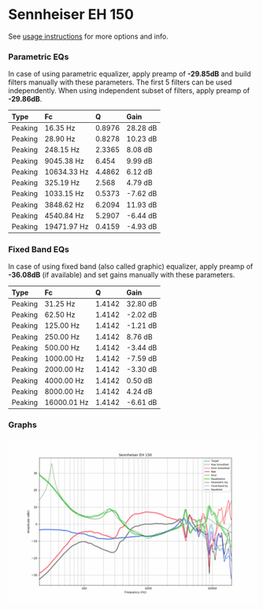 # Sennheiser EH 150
See [usage instructions](https://github.com/jaakkopasanen/AutoEq#usage) for more options and info.

### Parametric EQs
In case of using parametric equalizer, apply preamp of **-29.85dB** and build filters manually
with these parameters. The first 5 filters can be used independently.
When using independent subset of filters, apply preamp of **-29.86dB**.

| Type    | Fc          |      Q | Gain     |
|:--------|:------------|:-------|:---------|
| Peaking | 16.35 Hz    | 0.8976 | 28.28 dB |
| Peaking | 28.90 Hz    | 0.8278 | 10.23 dB |
| Peaking | 248.15 Hz   | 2.3365 | 8.08 dB  |
| Peaking | 9045.38 Hz  | 6.454  | 9.99 dB  |
| Peaking | 10634.33 Hz | 4.4862 | 6.12 dB  |
| Peaking | 325.19 Hz   | 2.568  | 4.79 dB  |
| Peaking | 1033.15 Hz  | 0.5373 | -7.62 dB |
| Peaking | 3848.62 Hz  | 6.2094 | 11.93 dB |
| Peaking | 4540.84 Hz  | 5.2907 | -6.44 dB |
| Peaking | 19471.97 Hz | 0.4159 | -4.93 dB |

### Fixed Band EQs
In case of using fixed band (also called graphic) equalizer, apply preamp of **-36.08dB**
(if available) and set gains manually with these parameters.

| Type    | Fc          |      Q | Gain     |
|:--------|:------------|:-------|:---------|
| Peaking | 31.25 Hz    | 1.4142 | 32.80 dB |
| Peaking | 62.50 Hz    | 1.4142 | -2.02 dB |
| Peaking | 125.00 Hz   | 1.4142 | -1.21 dB |
| Peaking | 250.00 Hz   | 1.4142 | 8.76 dB  |
| Peaking | 500.00 Hz   | 1.4142 | -3.44 dB |
| Peaking | 1000.00 Hz  | 1.4142 | -7.59 dB |
| Peaking | 2000.00 Hz  | 1.4142 | -3.30 dB |
| Peaking | 4000.00 Hz  | 1.4142 | 0.50 dB  |
| Peaking | 8000.00 Hz  | 1.4142 | 4.24 dB  |
| Peaking | 16000.01 Hz | 1.4142 | -6.61 dB |

### Graphs
![](./Sennheiser%20EH%20150.png)
